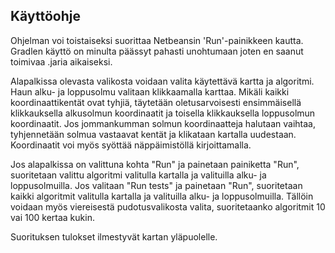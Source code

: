 ## Käyttöohje

Ohjelman voi toistaiseksi suorittaa Netbeansin 'Run'-painikkeen kautta. Gradlen käyttö on minulta päässyt pahasti unohtumaan joten en saanut toimivaa .jaria aikaiseksi.

Alapalkissa olevasta valikosta voidaan valita käytettävä kartta ja algoritmi.
Haun alku- ja loppusolmu valitaan klikkaamalla karttaa. Mikäli kaikki koordinaattikentät ovat tyhjiä, täytetään oletusarvoisesti ensimmäisellä klikkauksella alkusolmun koordinaatit ja toisella klikkauksella loppusolmun koordinaatit. Jos jommankumman solmun koordinaatteja halutaan vaihtaa, tyhjennetään solmua vastaavat kentät ja klikataan kartalla uudestaan.
Koordinaatit voi myös syöttää näppäimistöllä kirjoittamalla.

Jos alapalkissa on valittuna kohta "Run" ja painetaan painiketta "Run", suoritetaan valittu algoritmi valitulla kartalla ja valituilla alku- ja loppusolmuilla. Jos valitaan "Run tests" ja painetaan "Run", suoritetaan kaikki algoritmit valitulla kartalla ja valituilla alku- ja loppusolmuilla. Tällöin voidaan myös viereisestä pudotusvalikosta valita, suoritetaanko algoritmit 10 vai 100 kertaa kukin.

Suorituksen tulokset ilmestyvät kartan yläpuolelle.
